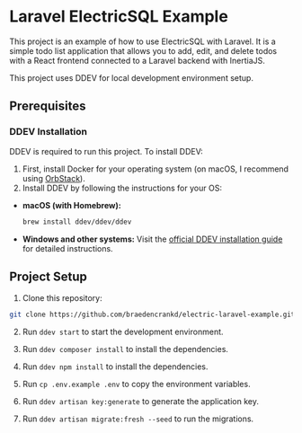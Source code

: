 # Laravel ElectricSQL Example

This project is an example of how to use ElectricSQL with Laravel. It is a simple todo list application that allows you to add, edit, and delete todos with a React frontend connected to a Laravel backend with InertiaJS.

This project uses DDEV for local development environment setup.

## Prerequisites

### DDEV Installation

DDEV is required to run this project. To install DDEV:

1. First, install Docker for your operating system (on macOS, I recommend using [OrbStack](https://docs.orbstack.dev/)).
2. Install DDEV by following the instructions for your OS:

-   **macOS (with Homebrew):**
    ```bash
    brew install ddev/ddev/ddev
    ```
-   **Windows and other systems:**
    Visit the [official DDEV installation guide](https://ddev.readthedocs.io/en/stable/users/install/) for detailed instructions.

## Project Setup

1. Clone this repository:

```bash
git clone https://github.com/braedencrankd/electric-laravel-example.git
```

2. Run `ddev start` to start the development environment.

3. Run `ddev composer install` to install the dependencies.

4. Run `ddev npm install` to install the dependencies.

5. Run `cp .env.example .env` to copy the environment variables.

6. Run `ddev artisan key:generate` to generate the application key.

7. Run `ddev artisan migrate:fresh --seed` to run the migrations.
